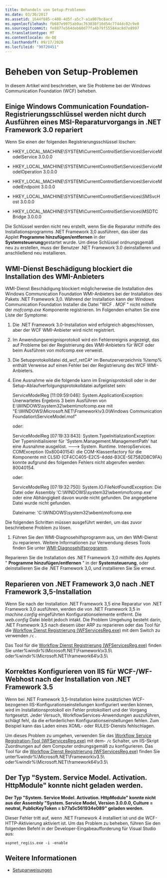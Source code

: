 ```yaml
---
title: Behandeln von Setup-Problemen
ms.date: 03/30/2017
ms.assetid: 1644f885-c408-4d5f-a5c7-a1a907bc8acd
ms.openlocfilehash: fb687e9975ab9ac763030f10d54c7744dc02c9e0
ms.sourcegitcommit: fe8877e564deb68d77fa4b79f55584ac8d7e8997
ms.translationtype: MT
ms.contentlocale: de-DE
ms.lasthandoff: 09/17/2020
ms.locfileid: "90720451"
---
```

# <a name="troubleshoot-setup-issues"></a>Beheben von Setup-Problemen

In diesem Artikel wird beschrieben, wie Sie Probleme bei der Windows Communication Foundation (WCF) beheben.  
  
## <a name="some-windows-communication-foundation-registry-keys-are-not-repaired-by-performing-an-msi-repair-operation-on-the-net-framework-30"></a>Einige Windows Communication Foundation-Registrierungsschlüssel werden nicht durch Ausführen eines MSI-Reparaturvorgangs in .NET Framework 3.0 repariert  
 Wenn Sie einen der folgenden Registrierungsschlüssel löschen:  
  
- HKEY_LOCAL_MACHINE\SYSTEM\CurrentControlSet\Services\ServiceModelService 3.0.0.0  
  
- HKEY_LOCAL_MACHINE\SYSTEM\CurrentControlSet\Services\ServiceModelOperation 3.0.0.0  
  
- HKEY_LOCAL_MACHINE\SYSTEM\CurrentControlSet\Services\ServiceModelEndpoint 3.0.0.0  
  
- HKEY_LOCAL_MACHINE\SYSTEM\CurrentControlSet\Services\SMSvcHost 3.0.0.0  
  
- HKEY_LOCAL_MACHINE\SYSTEM\CurrentControlSet\Services\MSDTC Bridge 3.0.0.0  
  
 Die Schlüssel werden nicht neu erstellt, wenn Sie die Reparatur mithilfe des Installationsprogramms .NET Framework 3,0 ausführen, das über das Applet **Programme hinzufügen/entfernen** in der **Systemsteuerung**gestartet wurde. Um diese Schlüssel ordnungsgemäß neu zu erstellen, muss der Benutzer .NET Framework 3.0 deinstallieren und anschließend neu installieren.  
  
## <a name="wmi-service-corruption-blocks-installation-of-the-wmi-provider"></a>WMI-Dienst Beschädigung blockiert die Installation des WMI-Anbieters

 WMI-Dienst Beschädigung blockiert möglicherweise die Installation des Windows Communication Foundation WMI-Anbieters bei der Installation des Pakets .NET Framework 3,0. Während der Installation kann der Windows Communication Foundation Installer die Datei "WCF *. MOF* " nicht mithilfe der *mofcomp.exe* Komponente registrieren. Im Folgenden erhalten Sie eine Liste der Symptome:  
  
1. Die .NET Framework 3.0-Installation wird erfolgreich abgeschlossen, aber der WCF WMI-Anbieter wird nicht registriert.  
  
2. Im Anwendungsereignisprotokoll wird ein Fehlerereignis angezeigt, das auf Probleme bei der Registrierung des WMI-Anbieters für WCF oder beim Ausführen von mofcomp.exe verweist.  
  
3. Die Setupprotokolldatei dd_wcf_retCA* im Benutzerverzeichnis %temp% enthält Verweise auf einen Fehler bei der Registrierung des WCF WMI-Anbieters.  
  
4. Eine Ausnahme wie die folgende kann im Ereignisprotokoll oder in der Setup-Ablaufverfolgungsprotokolldatei aufgelistet sein:  
  
     ServiceModelReg [11:09:59:046]: System.ApplicationException: Unerwartetes Ergebnis 3 beim Ausführen von E:\WINDOWS\system32\wbem\mofcomp.exe mit "E:\WINDOWS\Microsoft.NET\Framework\v3.0\Windows Communication Foundation\ServiceModel.mof"  
  
     oder:  
  
     ServiceModelReg [07:19:33:843]: System.TypeInitializationException: Der Typeninitialisierer für 'System.Management.ManagementPath' hat eine Ausnahme ausgelöst. ---> System. Runtime. InteropServices. COMException (0x80040154): die COM-Klassenfactory für die Komponente mit CLSID {CF4CC405-E2C5-4ddd-B3CE-5E7582D8C9FA} konnte aufgrund des folgenden Fehlers nicht abgerufen werden: 80040154.  
  
     oder:  
  
     ServiceModelReg [07:19:32:750]: System.IO.FileNotFoundException: Die Datei oder Assembly 'C:\WINDOWS\system32\wbem\mofcomp.exe' oder eine Abhängigkeit davon wurde nicht gefunden. Die angegebene Datei wurde nicht gefunden.  
  
     Dateiname: 'C:\WINDOWS\system32\wbem\mofcomp.exe  
  
 Die folgenden Schritten müssen ausgeführt werden, um das zuvor beschriebene Problem zu lösen.  
  
1. Führen Sie den WMI-Diagnosehilfsprogramm aus, um den WMI-Dienst zu reparieren. Weitere Informationen zur Verwendung dieses Tools finden Sie unter [WMI-Diagnosehilfsprogramm](/previous-versions/tn-archive/ff404265(v%3dmsdn.10)).  
  
 Reparieren Sie die Installation des .NET Framework 3,0 mithilfe des Applets " **Programme hinzufügen/entfernen** " in der **Systemsteuerung**, oder deinstallieren Sie die .NET Framework 3,0, und installieren Sie Sie erneut.  
  
## <a name="repair-net-framework-30-after-net-framework-35-installation"></a>Reparieren von .NET Framework 3,0 nach .NET Framework 3,5-Installation

 Wenn Sie nach der Installation .NET Framework 3,5 eine Reparatur von .NET Framework 3,0 ausführen, werden die von .NET Framework 3,5 in *machine.config* eingeführten Konfigurationselemente entfernt. Die *web.config* Datei bleibt jedoch intakt. Die Problem Umgehung besteht darin, .NET Framework 3,5 nach diesem über ARP zu reparieren oder das Tool für die [Workflow Dienst Registrierung (WFServicesReg.exe)](workflow-service-registration-tool-wfservicesreg-exe.md) mit dem Switch zu verwenden `/c` .  
  
 Das Tool für die [Workflow Dienst Registrierung (WFServicesReg.exe)](workflow-service-registration-tool-wfservicesreg-exe.md) finden Sie unter%windir%\Microsoft.NET\Framework\v3.5\ oder%windir%\Microsoft.NET\framework64\v3.5\  
  
## <a name="configure-iis-properly-for-wcfwf-webhost-after-installing-net-framework-35"></a>Korrektes Konfigurieren von IIS für WCF-/WF-Webhost nach der Installation von .NET Framework&#160;3.5  
 Wenn bei .NET Framework 3,5-Installation keine zusätzlichen WCF-bezogenen IIS-Konfigurationseinstellungen konfiguriert werden können, wird im Installationsprotokoll ein Fehler protokolliert und der Vorgang fortgesetzt. Jeder Versuch, WorkflowServices-Anwendungen auszuführen, schlägt fehl, da die erforderlichen Konfigurationseinstellungen fehlen. Zum Beispiel kann das Laden eines XOML- oder RULES-Diensts fehlschlagen.  
  
 Um dieses Problem zu umgehen, verwenden Sie das [Workflow Service Registration-Tool (WFServicesReg.exe)](workflow-service-registration-tool-wfservicesreg-exe.md) mit dem- `/c` Schalter, um IIS-Skript Zuordnungen auf dem Computer ordnungsgemäß zu konfigurieren. Das Tool für die [Workflow Dienst Registrierung (WFServicesReg.exe)](workflow-service-registration-tool-wfservicesreg-exe.md) finden Sie unter%windir%\Microsoft.NET\Framework\v3.5\ oder%windir%\Microsoft.NET\framework64\v3.5\  
  
## <a name="could-not-load-type-systemservicemodelactivationhttpmodule"></a>Der Typ "System. Service Model. Activation. HttpModule" konnte nicht geladen werden.

**Der Typ "System. Service Model. Activation. HttpModule" konnte nicht aus der Assembly "System. Service Model, Version 3.0.0.0, Culture = neutral, PublicKeyToken = b77a5c561934e089" geladen werden.**

 Dieser Fehler tritt auf, wenn .NET Framework 4 installiert ist und die WCF-HTTP-Aktivierung aktiviert ist. Um das Problem zu beheben, führen Sie den folgenden Befehl in der Developer-Eingabeaufforderung für Visual Studio aus:  
  
```console
aspnet_regiis.exe -i -enable  
```  
  
## <a name="see-also"></a>Weitere Informationen

- [Setupanweisungen](./samples/set-up-instructions.md)
